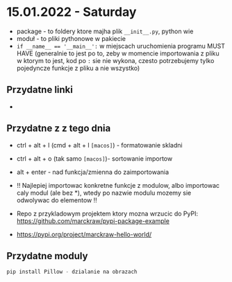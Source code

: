 # 15.01.2022 - Saturday
- package - to foldery ktore majha plik `__init__.py`, python wie
- moduł - to pliki pythonowe w pakiecie
- `if __name__ == '__main__':` w miejscach uruchomienia programu MUST HAVE (generalnie to jest po to, zeby w momencie importowania z pliku w ktorym to jest, kod po `:` sie nie wykona, czesto potrzebujemy tylko pojedyncze funkcje z pliku a nie wszystko)
## Przydatne linki
- 

## Przydatne z z tego dnia
- ctrl + alt + l (cmd + alt + l `[macos]`) - formatowanie skladni
- ctrl + alt + o (tak samo `[macos]`)- sortowanie importow
- alt + enter - nad funkcja/zmienna do zaimportowania
- !! Najlepiej importowac konkretne funkcje z modulow, albo importowac caly modul (ale bez *), wtedy po nazwie modulu mozemy sie odwolywac do elementow !!

- Repo z przykladowym projektem ktory mozna wrzucic do PyPI: https://github.com/marckraw/pypi-package-example
- https://pypi.org/project/marckraw-hello-world/



## Przydatne moduly
```python
pip install Pillow - dzialanie na obrazach
```
